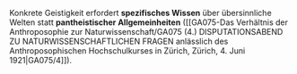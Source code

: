 
Konkrete Geistigkeit erfordert **spezifisches Wissen** über übersinnliche Welten statt **pantheistischer Allgemeinheiten** ([[GA075-Das Verhältnis der Anthroposophie zur Naturwissenschaft/GA075 (4.) DISPUTATIONSABEND ZU NATURWISSENSCHAFTLICHEN FRAGEN anlässlich des Anthroposophischen Hochschulkurses in Zürich, Zürich, 4. Juni 1921|GA075/4]]).

